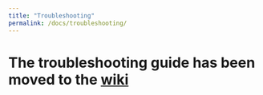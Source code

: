 ```yaml
---
title: "Troubleshooting"
permalink: /docs/troubleshooting/
---
```


# The troubleshooting guide has been moved to the [wiki](https://github.com/cmdr2/stable-diffusion-ui/wiki/Troubleshooting)
